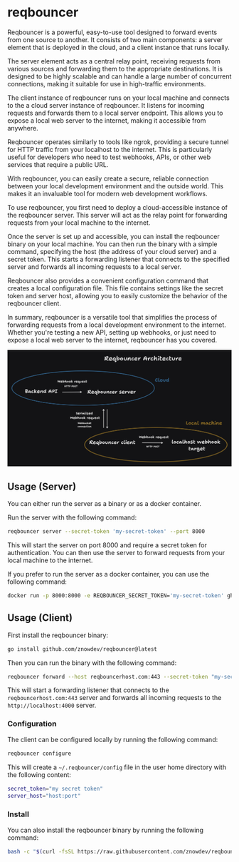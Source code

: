 # reqbouncer

Reqbouncer is a powerful, easy-to-use tool designed to forward events from one source to another. It consists of two main components: a server element that is deployed in the cloud, and a client instance that runs locally.

The server element acts as a central relay point, receiving requests from various sources and forwarding them to the appropriate destinations. It is designed to be highly scalable and can handle a large number of concurrent connections, making it suitable for use in high-traffic environments.

The client instance of reqbouncer runs on your local machine and connects to the a cloud server instance of reqbouncer. It listens for incoming requests and forwards them to a local server endpoint. This allows you to expose a local web server to the internet, making it accessible from anywhere.

Reqbouncer operates similarly to tools like ngrok, providing a secure tunnel for HTTP traffic from your localhost to the internet. This is particularly useful for developers who need to test webhooks, APIs, or other web services that require a public URL.

With reqbouncer, you can easily create a secure, reliable connection between your local development environment and the outside world. This makes it an invaluable tool for modern web development workflows.

To use reqbouncer, you first need to deploy a cloud-accessible instance of the reqbouncer server. This server will act as the relay point for forwarding requests from your local machine to the internet.

Once the server is set up and accessible, you can install the reqbouncer binary on your local machine. You can then run the binary with a simple command, specifying the host (the address of your cloud server) and a secret token. This starts a forwarding listener that connects to the specified server and forwards all incoming requests to a local server.

Reqbouncer also provides a convenient configuration command that creates a local configuration file. This file contains settings like the secret token and server host, allowing you to easily customize the behavior of the reqbouncer client.

In summary, reqbouncer is a versatile tool that simplifies the process of forwarding requests from a local development environment to the internet. Whether you're testing a new API, setting up webhooks, or just need to expose a local web server to the internet, reqbouncer has you covered.

![reqbouncer](architecture.png)

## Usage (Server)

You can either run the server as a binary or as a docker container.


Run the server with the following command:

```bash
reqbouncer server --secret-token 'my-secret-token' --port 8000
```

This will start the server on port 8000 and require a secret token for authentication. You can then use the server to forward requests from your local machine to the internet.


If you prefer to run the server as a docker container, you can use the following command:

```bash
docker run -p 8000:8000 -e REQBOUNCER_SECRET_TOKEN='my-secret-token' ghcr.io/znowdev/reqbouncer
```

## Usage (Client)

First install the reqbouncer binary:

```bash
go install github.com/znowdev/reqbouncer@latest
```

Then you can run the binary with the following command:

```bash
reqbouncer forward --host reqbouncerhost.com:443 --secret-token "my-secret-token" 4000
```

This will start a forwarding listener that connects to the `reqbouncerhost.com:443` server and forwards all incoming requests to the `http://localhost:4000` server.


### Configuration

The client can be configured locally by running the following command:

```bash
reqbouncer configure
```

This will create a `~/.reqbouncer/config` file in the user home directory with the following content:

```bash
secret_token="my secret token"
server_host="host:port"
```


### Install

You can also install the reqbouncer binary by running the following command:

```bash
bash -c "$(curl -fsSL https://raw.githubusercontent.com/znowdev/reqbouncer/master/setup.sh)"